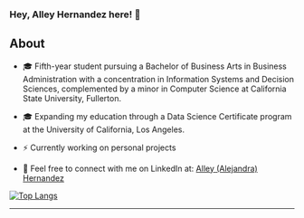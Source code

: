 ### Hey, Alley Hernandez here! :wave:

## About

- 🎓 Fifth-year student pursuing a Bachelor of Business Arts in Business Administration with a concentration in Information Systems and Decision Sciences, complemented by a minor in Computer Science at California State University, Fullerton.

- 🎓 Expanding my education through a Data Science Certificate program at the University of California, Los Angeles.

- ⚡️ Currently working on personal projects

- 💭 Feel free to connect with me on LinkedIn at: [Alley (Alejandra) Hernandez](https://www.linkedin.com/in/alleyhernandez/)

[![Top Langs](https://github-readme-stats.vercel.app/api/top-langs/?username=alleyhernandez&layout=donut)](https://github.com/alleyhernandez/github-readme-stats)


---


<!--
**alleyhernandez/alleyhernandez** is a ✨ _special_ ✨ repository because its `README.md` (this file) appears on your GitHub profile.



-->
